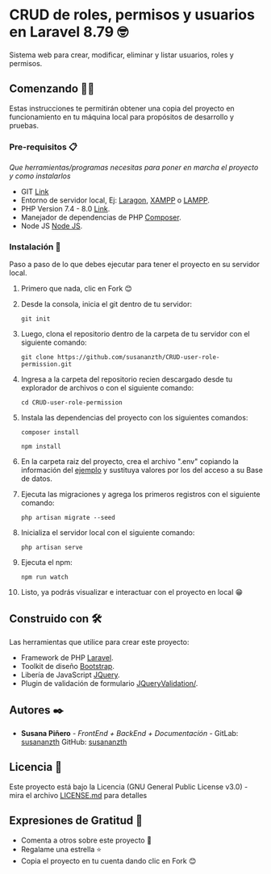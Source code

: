 # CRUD de roles, permisos y usuarios en Laravel 8.79 🤓

Sistema web para crear, modificar, eliminar y listar usuarios, roles y permisos.

## Comenzando 💪🚀

Estas instrucciones te permitirán obtener una copia del proyecto en funcionamiento en tu máquina local para propósitos de desarrollo y pruebas.

### Pre-requisitos 📋

_Que herramientas/programas necesitas para poner en marcha el proyecto y como instalarlos_

* GIT [Link](https://git-scm.com/downloads)
* Entorno de servidor local, Ej: [Laragon](https://laragon.org/download/), [XAMPP](https://www.apachefriends.org/es/index.html) o [LAMPP](https://bitnami.com/stack/lamp/installer).
* PHP Version 7.4 - 8.0 [Link](https://www.php.net/downloads.php).
* Manejador de dependencias de PHP [Composer](https://getcomposer.org/download/).
* Node JS [Node JS](https://nodejs.org/en/download/).


### Instalación 🔧

Paso a paso de lo que debes ejecutar para tener el proyecto en su servidor local.

 1. Primero que nada, clic en Fork 😊

 2. Desde la consola, inicia el git dentro de tu servidor:
    ```
    git init
    ```
 3. Luego, clona el repositorio dentro de la carpeta de tu servidor con el siguiente comando:
    ```
    git clone https://github.com/susananzth/CRUD-user-role-permission.git
    ```
 4. Ingresa a la carpeta del repositorio recien descargado desde tu explorador de archivos o con el siguiente comando:
    ```
    cd CRUD-user-role-permission
    ```
 5. Instala las dependencias del proyecto con los siguientes comandos:
    ```
    composer install
    ```
    ```
    npm install
    ```
 5. En la carpeta raiz del proyecto, crea el archivo ".env" copiando la información del [ejemplo](https://github.com/susananzth/CRUD-user-role-permission/blob/main/.env.example) y sustituya valores por los del acceso a su Base de datos.

 6. Ejecuta las migraciones y agrega los primeros registros con el siguiente comando:
    ```
    php artisan migrate --seed
    ```
 7. Inicializa el servidor local con el siguiente comando:
    ```
    php artisan serve
    ```
 8. Ejecuta el npm:
    ```
    npm run watch
    ```
 9. Listo, ya podrás visualizar e interactuar con el proyecto en local  😁

## Construido con 🛠️

Las herramientas que utilice para crear este proyecto:

* Framework de PHP [Laravel](https://laravel.com/docs/8.x).
* Toolkit de diseño [Bootstrap](https://getbootstrap.com/docs/5.0/getting-started/introduction/).
* Libería de JavaScript [JQuery](https://jquery.com/).
* Plugin de validación de formulario [JQueryValidation/](https://jqueryvalidation.org/).

## Autores ✒️

* **Susana Piñero** - *FrontEnd + BackEnd + Documentación* - GitLab: [susananzth](https://gitlab.com/susananzth) GitHub: [susananzth](https://github.com/susananzth)

## Licencia 📄

Este proyecto está bajo la Licencia (GNU General Public License v3.0) - mira el archivo [LICENSE.md](https://github.com/susananzth/CRUD-user-role-permission/blob/main/LICENSE.md) para detalles

## Expresiones de Gratitud 🎁

* Comenta a otros sobre este proyecto 📢
* Regalame una estrella ⭐
* Copia el proyecto en tu cuenta dando clic en Fork 😊
